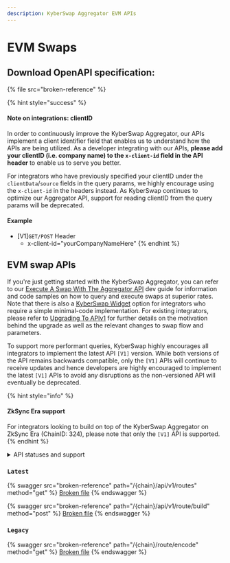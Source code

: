 ```yaml
---
description: KyberSwap Aggregator EVM APIs
---
```


# EVM Swaps

## Download OpenAPI specification:

{% file src="broken-reference" %}

{% hint style="success" %}
#### Note on integrations: clientID

In order to continuously improve the KyberSwap Aggregator, our APIs implement a client identifier field that enables us to understand how the APIs are being utilized. As a developer integrating with our APIs, **please add your clientID (i.e. company name) to the `x-client-id` field in the API header** to enable us to serve you better.

For integrators who have previously specified your clientID under the `clientData`/`source` fields in the query params, we highly encourage using the `x-client-id` in the headers instead. As KyberSwap continues to optimize our Aggregator API,  support for reading clientID from the query params will be deprecated.

#### Example

* \[V1]`GET/POST` Header
  * x-client-id="yourCompanyNameHere"
{% endhint %}

## EVM swap APIs

If you're just getting started with the KyberSwap Aggregator, you can refer to our [Execute A Swap With The Aggregator API](../developer-guides/execute-a-swap-with-the-aggregator-api.md) dev guide for information and code samples on how to query and execute swaps at superior rates. Note that there is also a [KyberSwap Widget](../../kyberswap-widget/) option for integrators who require a simple minimal-code implementation. For existing integrators, please refer to [Upgrading To APIv1](broken-reference) for further details on the motivation behind the upgrade as well as the relevant changes to swap flow and parameters.&#x20;

To support more performant queries, KyberSwap highly encourages all integrators to implement the latest API `[V1]` version. While both versions of the API remains backwards compatible, only the `[V1]` APIs will continue to receive updates and hence developers are highly encouraged to implement the latest `[V1]` APIs to avoid any disruptions as the non-versioned API will eventually be deprecated.

{% hint style="info" %}
#### ZkSync Era support

For integrators looking to build on top of the KyberSwap Aggregator on ZkSync Era (ChainID: 324), please note that only the `[V1]` API is supported.
{% endhint %}

<details>

<summary>API statuses and support</summary>

KyberSwap APIs uses the following statuses to minimize version miscommunications and ensure an uninterrupted service for the end user:

* `Latest`: API is functional and supported. This is the recommended version for all integrators (new and existing).
* `Legacy`: API remains functional with support for bugs only. No new feature updates.
* `Deprecated`: API is no longer functional and is not supported.

For all developers, it is highly recommended that you refer to the API with the `Latest` tag to ensure access to the latest features as well as improved service quality and efficiency. APIs which are planned to be sunset will be tagged `Legacy` during the transition period and thereafter moved to `Deprecated`.

The KyberSwap Docs will continue to maintain information regarding `Legacy` and `Deprecated` APIs.

</details>

### `Latest`

{% swagger src="broken-reference" path="/{chain}/api/v1/routes" method="get" %}
[Broken file](broken-reference)
{% endswagger %}

{% swagger src="broken-reference" path="/{chain}/api/v1/route/build" method="post" %}
[Broken file](broken-reference)
{% endswagger %}

### `Legacy`

{% swagger src="broken-reference" path="/{chain}/route/encode" method="get" %}
[Broken file](broken-reference)
{% endswagger %}
